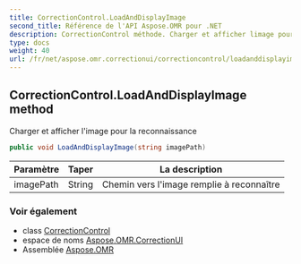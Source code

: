 ```yaml
---
title: CorrectionControl.LoadAndDisplayImage
second_title: Référence de l'API Aspose.OMR pour .NET
description: CorrectionControl méthode. Charger et afficher limage pour la reconnaissance
type: docs
weight: 40
url: /fr/net/aspose.omr.correctionui/correctioncontrol/loadanddisplayimage/
---
```

## CorrectionControl.LoadAndDisplayImage method

Charger et afficher l'image pour la reconnaissance

```csharp
public void LoadAndDisplayImage(string imagePath)
```

| Paramètre | Taper | La description |
| --- | --- | --- |
| imagePath | String | Chemin vers l'image remplie à reconnaître |

### Voir également

* class [CorrectionControl](../)
* espace de noms [Aspose.OMR.CorrectionUI](../../correctioncontrol/)
* Assemblée [Aspose.OMR](../../../)


